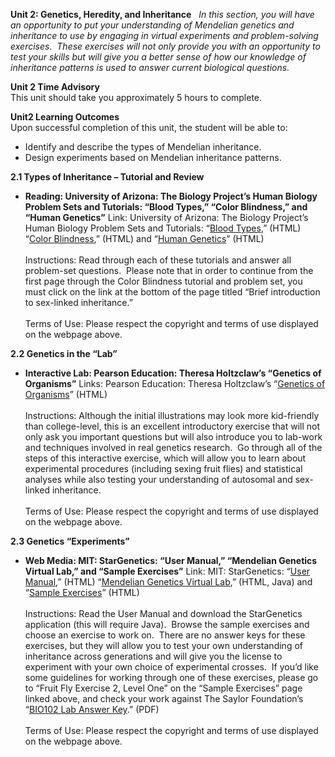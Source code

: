 **Unit 2: Genetics, Heredity, and Inheritance** <span id="2"></span> 
*In this section, you will have an opportunity to put your understanding
of Mendelian genetics and inheritance to use by engaging in virtual
experiments and problem-solving exercises.  These exercises will not
only provide you with an opportunity to test your skills but will give
you a better sense of how our knowledge of inheritance patterns is used
to answer current biological questions.*

**Unit 2 Time Advisory**  
This unit should take you approximately 5 hours to complete.

**Unit2 Learning Outcomes**  
Upon successful completion of this unit, the student will be able to:  
-   Identify and describe the types of Mendelian inheritance.
-   Design experiments based on Mendelian inheritance patterns.

**2.1 Types of Inheritance – Tutorial and Review** <span
id="2.1"></span> 
-   **Reading: University of Arizona: The Biology Project’s Human
    Biology Problem Sets and Tutorials: “Blood Types,” “Color
    Blindness,” and “Human Genetics”**
    Link: University of Arizona: The Biology Project’s Human Biology
    Problem Sets and Tutorials: “[Blood
    Types](http://www.biology.arizona.edu/human_bio/problem_sets/blood_types/Intro.html),”
    (HTML) “[Color
    Blindness](http://www.biology.arizona.edu/human_bio/problem_sets/color_blindness/color_blindness.html),”
    (HTML) and “[Human
    Genetics](http://www.biology.arizona.edu/human_bio/problem_sets/human_genetics/human_genetics.html)”
    (HTML)  
        
     Instructions: Read through each of these tutorials and answer all
    problem-set questions.  Please note that in order to continue from
    the first page through the Color Blindness tutorial and problem set,
    you must click on the link at the bottom of the page titled “Brief
    introduction to sex-linked inheritance.”  
        
     Terms of Use: Please respect the copyright and terms of use
    displayed on the webpage above.

**2.2 Genetics in the “Lab”** <span id="2.2"></span> 
-   **Interactive Lab: Pearson Education: Theresa Holtzclaw’s “Genetics
    of Organisms”**
    Links: Pearson Education: Theresa Holtzclaw’s “[Genetics of
    Organisms](http://www.phschool.com/science/biology_place/labbench/lab7/intro.html)”
    (HTML)  
        
     Instructions: Although the initial illustrations may look more
    kid-friendly than college-level, this is an excellent introductory
    exercise that will not only ask you important questions but will
    also introduce you to lab-work and techniques involved in real
    genetics research.  Go through all of the steps of this interactive
    exercise, which will allow you to learn about experimental
    procedures (including sexing fruit flies) and statistical analyses
    while also testing your understanding of autosomal and sex-linked
    inheritance.  
        
     Terms of Use: Please respect the copyright and terms of use
    displayed on the webpage above.

**2.3 Genetics “Experiments”** <span id="2.3"></span> 
-   **Web Media: MIT: StarGenetics: “User Manual,” “Mendelian Genetics
    Virtual Lab,” and “Sample Exercises”**
    Link: MIT: StarGenetics: “[User
    Manual](http://web.mit.edu/star/genetics/documentation/index.html),”
    (HTML) “[Mendelian Genetics Virtual
    Lab](http://web.mit.edu/star/genetics/index.html),” (HTML, Java) and
    “[Sample
    Exercises](http://web.mit.edu/star/genetics/problemsets/index.html)”
    (HTML)  
        
     Instructions: Read the User Manual and download the StarGenetics
    application (this will require Java).  Browse the sample exercises
    and choose an exercise to work on.  There are no answer keys for
    these exercises, but they will allow you to test your own
    understanding of inheritance across generations and will give you
    the license to experiment with your own choice of experimental
    crosses.  If you’d like some guidelines for working through one of
    these exercises, please go to “Fruit Fly Exercise 2, Level One” on
    the “Sample Exercises” page linked above, and check your work
    against The Saylor Foundation’s “[BIO102 Lab Answer
    Key](https://resources.saylor.org/wwwresources/archived/site/wp-content/uploads/2011/05/BIO102LAB-AnswerKey-FINAL.pdf).”
    (PDF)  
        
     Terms of Use: Please respect the copyright and terms of use
    displayed on the webpage above.


